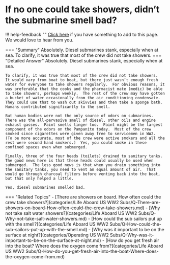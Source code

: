 # If no one could take showers, didn’t the submarine smell bad?

!!! help-feedback ""
    [Click here](https://replace.md) if you have something to add to this page. We would love to hear from you.

=== "Summary"
    Absolutely. Diesel submarines stank, especially when at sea. To clarify, it was true that most of the crew did not take showers.
=== "Detailed Answer"
    Absolutely.  Diesel submarines stank, especially when at sea.

    To clarify, it was true that most of the crew did not take showers.  It would vary from boat to boat, but there just wasn’t enough fresh water for everyone to take showers regularly.  For obvious reasons, it was preferable that the cooks and the pharmacist mate (medic) be able to take showers, perhaps weekly.  The rest of the crew may have gotten a bucket of water occasionally from the air conditioning condensate.  They could use that to wash out skivvies and then take a sponge bath.  Humans contributed significantly to the smell.

    But human bodies were not the only source of odors on submarines.  There was the all-pervasive smell of diesel, other oils and engine exhaust gasses.  Paint smells linger too.  Paint might be the largest component of the odors on the Pampanito today.  Most of the crew smoked since cigarettes were given away free to servicemen in WW2.  (To be more accurate, most of the crew were active smokers and all the rest were second hand smokers.)  Yes, you could smoke in these confined spaces even when submerged.

    Finally, three of the four heads (toilets) drained to sanitary tanks.  The good news here is that these heads could usually be used when submerged.  The less good news is that when you drain something into the sanitary tanks, you need to vent an equal amount of air.  That would go through charcoal filters before venting back into the boat, but that only helped a little.

    Yes, diesel submarines smelled bad.
=== "Related Topics"
    - [There are showers on board.  How often could the crew take showers?](categories/Life Aboard US WW2 Subs/Q-There-are-showers-on-board-How-often-could-the-crew-take-showers.md)
    - [Why not take salt water showers?](categories/Life Aboard US WW2 Subs/Q-Why-not-take-salt-water-showers.md)
    - [How could the sub sailors put up with the smell?](categories/Life Aboard US WW2 Subs/Q-How-could-the-sub-sailors-put-up-with-the-smell.md)
    - [Why was it important to be on the surface at night?](categories/Operating US WW2 Subs/Q-Why-was-it-important-to-be-on-the-surface-at-night.md)
    - [How do you get fresh air into the boat?  Where does the oxygen come from?](categories/Life Aboard US WW2 Subs/Q-How-do-you-get-fresh-air-into-the-boat-Where-does-the-oxygen-come-from.md)
